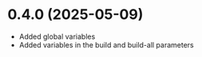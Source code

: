 
# 0.4.0 (2025-05-09)
* Added global variables
* Added variables in the build and build-all parameters
